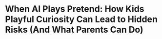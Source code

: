 # When AI Plays Pretend: How Kids Playful Curiosity Can Lead to Hidden Risks (And What Parents Can Do)
